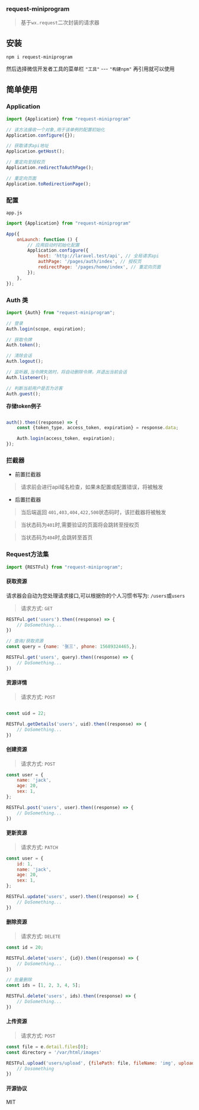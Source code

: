 ### request-miniprogram

> 基于`wx.request`二次封装的请求器

## 安装

```shell
npm i request-miniprogram
```

然后选择微信开发者工具的菜单栏 `"工具"` --- `"构建npm"` 再引用就可以使用

## 简单使用

### Application

```js
import {Application} from "request-miniprogram"

// 该方法接收一个对象,用于该单例的配置初始化
Application.configure({});

// 获取请求api地址
Application.getHost();

// 重定向至授权页
Application.redirectToAuthPage();

// 重定向页面
Application.toRedirectionPage();
```

### 配置

`app.js`

```javascript
import {Application} from "request-miniprogram"

App({
    onLaunch: function () {
        // 应用启动时初始化配置
        Application.configure({
            host: 'http://laravel.test/api', // 全局请求api
            authPage: '/pages/auth/index', // 授权页
            redirectPage: '/pages/home/index', // 重定向页面
        });
    },
});
```

### Auth 类

```js
import {Auth} from "request-miniprogram";

// 登录
Auth.login(scope, expiration);

// 获取令牌
Auth.token();

// 清除会话
Auth.logout();

// 监听器,当令牌失效时，将自动删除令牌，并退出当前会话
Auth.listener();

// 判断当前用户是否为访客
Auth.guest();
```

**存储token例子**

```javascript

auth().then((response) => {
    const {token_type, access_token, expiration} = response.data;

    Auth.login(access_token, expiration);
});


```

### 拦截器

- 前置拦截器

> 请求前会进行api域名检查，如果未配置或配置错误，将被触发

- 后置拦截器

> 当后端返回 `401,403,404,422,500`状态码时，该拦截器将被触发

> 当状态码为`401`时,需要验证的页面将会跳转至授权页

> 当状态码为`404`时,会跳转至首页

### Request方法集

```javascript
import {RESTFul} from "request-miniprogram";
```

#### 获取资源

请求器会自动为您处理请求接口,可以根据你的个人习惯书写为: `/users`或`users`

> 请求方式: `GET`

```javascript
RESTFul.get('users').then((response) => {
    // DoSomething...
})

// 查询/获取资源
const query = {name: '张三', phone: 15689324465,};

RESTFul.get('users', query).then((response) => {
    // DoSomething...
})
```

#### 资源详情

> 请求方式: `POST`

```javascript

const uid = 22;

RESTFul.getDetails('users', uid).then((response) => {
    // DoSomething...
})

```

#### 创建资源

> 请求方式: `POST`

```javascript
const user = {
    name: 'jack',
    age: 20,
    sex: 1,
};

RESTFul.post('users', user).then((response) => {
    // DoSomething...
})
```

#### 更新资源

> 请求方式: `PATCH`

```javascript
const user = {
    id: 1,
    name: 'jack',
    age: 20,
    sex: 1,
};

RESTFul.update('users', user).then((response) => {
    // DoSomething...
})
```

#### 删除资源

> 请求方式: `DELETE`

```javascript
const id = 20;

RESTFul.delete('users', {id}).then((response) => {
    // DoSomething...
})

// 批量删除
const ids = [1, 2, 3, 4, 5];

RESTFul.delete('users', ids).then((response) => {
    // DoSomething...
})
```

#### 上传资源

> 请求方式: `POST`

```javascript
const file = e.detail.files[0];
const directory = '/var/html/images'

RESTFul.upload('users/upload', {filePath: file, fileName: 'img', uploadDirectory: directory}).then((response) => {
    // Dosomething
})
```

#### 开源协议

MIT
